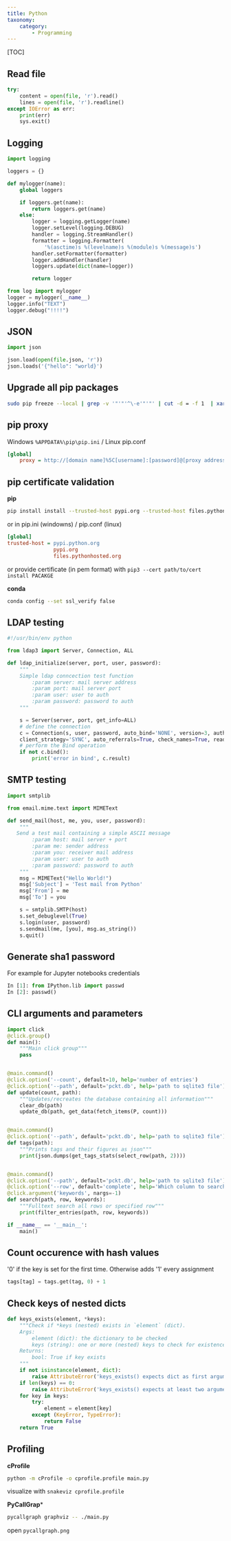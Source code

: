 ```yaml
---
title: Python
taxonomy:
    category:
        - Programming
---
```


[TOC]

## Read file
```python
try:
	content = open(file, 'r').read()
	lines = open(file, 'r').readline()
except IOError as err:
    print(err)
    sys.exit()
```

## Logging
```python
import logging

loggers = {}

def mylogger(name):
    global loggers

    if loggers.get(name):
        return loggers.get(name)
    else:
        logger = logging.getLogger(name)
        logger.setLevel(logging.DEBUG)
        handler = logging.StreamHandler()
        formatter = logging.Formatter(
            '%(asctime)s %(levelname)s %(module)s %(message)s')
        handler.setFormatter(formatter)
        logger.addHandler(handler)
        loggers.update(dict(name=logger))

        return logger
```
```python
from log import mylogger
logger = mylogger(__name__)
logger.info("TEXT")
logger.debug("!!!!")
```

## JSON
```python
import json

json.load(open(file.json, 'r'))
json.loads('{"hello": "world}')
```

## Upgrade all pip packages
```bash
sudo pip freeze --local | grep -v '"'"'^\-e'"'"' | cut -d = -f 1  | xargs -n1 sudo pip install -U
```

## pip proxy
Windows `%APPDATA%\pip\pip.ini` /  Linux pip.conf
```ini
[global]
    proxy = http://[domain name]%5C[username]:[password]@[proxy address]:[proxy port]
```

## pip certificate validation

**pip**
```bash
pip install install --trusted-host pypi.org --trusted-host files.pythonhosted.org
```
or in pip.ini (windowns) / pip.conf (linux)
```ini
[global]
trusted-host = pypi.python.org
               pypi.org
               files.pythonhosted.org
```
or provide certificate (in pem format) with `pip3 --cert path/to/cert install PACAKGE`

**conda**
```bash
conda config --set ssl_verify false
```

## LDAP testing
```python
#!/usr/bin/env python

from ldap3 import Server, Connection, ALL

def ldap_initialize(server, port, user, password):
    """
    Simple ldap conncection test function
        :param server: mail server address
        :param port: mail server port
        :param user: user to auth
        :param password: password to auth
    """

    s = Server(server, port, get_info=ALL)
    # define the connection
    c = Connection(s, user, password, auto_bind='NONE', version=3, authentication='SIMPLE', \
    client_strategy='SYNC', auto_referrals=True, check_names=True, read_only=True, lazy=False, raise_exceptions=False)
    # perform the Bind operation
    if not c.bind():
        print('error in bind', c.result)
```

## SMTP testing

```python
import smtplib

from email.mime.text import MIMEText

def send_mail(host, me, you, user, password):
    """
   Send a test mail containing a simple ASCII message
        :param host: mail server + port
        :param me: sender address
        :param you: receiver mail address
        :param user: user to auth
        :param password: password to auth
    """
    msg = MIMEText("Hello World!")
    msg['Subject'] = 'Test mail from Python'
    msg['From'] = me
    msg['To'] = you

    s = smtplib.SMTP(host)
    s.set_debuglevel(True)
    s.login(user, password)
    s.sendmail(me, [you], msg.as_string())
    s.quit()
```

## Generate sha1 password
For example for Jupyter notebooks credentials
```python
In [1]: from IPython.lib import passwd
In [2]: passwd()
```

## CLI arguments and parameters

```python
import click
@click.group()
def main():
    """Main click group"""
    pass


@main.command()
@click.option('--count', default=10, help='number of entries')
@click.option('--path', default='pckt.db', help='path to sqlite3 file')
def update(count, path):
    """Updates/recreates the database containing all information"""
    clear_db(path)
    update_db(path, get_data(fetch_items(P, count)))


@main.command()
@click.option('--path', default='pckt.db', help='path to sqlite3 file')
def tags(path):
    """Prints tags and their figures as json"""
    print(json.dumps(get_tags_stats(select_row(path, 2))))


@main.command()
@click.option('--path', default='pckt.db', help='path to sqlite3 file')
@click.option('--row', default='complete', help='Which column to search')
@click.argument('keywords', nargs=-1)
def search(path, row, keywords):
    """Fulltext search all rows or specified row"""
    print(filter_entries(path, row, keywords))

if __name__ == '__main__':
    main()
```

## Count occurence with hash values

'0' if the key is set for the first time. Otherwise adds '1' every assignment

```python
tags[tag] = tags.get(tag, 0) + 1
```

## Check keys of nested dicts

```python
def keys_exists(element, *keys):
    """Check if *keys (nested) exists in `element` (dict).
    Args:
        element (dict): the dictionary to be checked
        keys (string): one or more (nested) keys to check for existence
    Returns:
        bool: True if key exists
    """
    if not isinstance(element, dict):
        raise AttributeError('keys_exists() expects dict as first argument.')
    if len(keys) == 0:
        raise AttributeError('keys_exists() expects at least two arguments, one given.')
    for key in keys:
        try:
            element = element[key]
        except (KeyError, TypeError):
            return False
    return True
```

## Profiling

**cProfile**
```sh
python -m cProfile -o cprofile.profile main.py
```
visualize with `snakeviz cprofile.profile`

**PyCallGrap***
```bash
pycallgraph graphviz -- ./main.py
```
open `pycallgraph.png`
